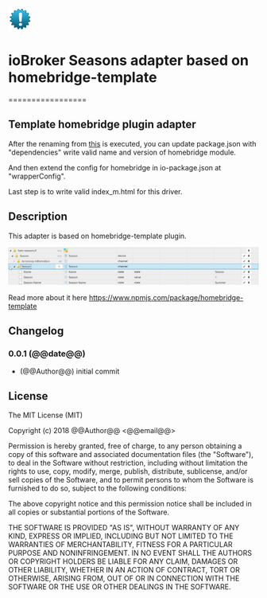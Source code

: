 ![Logo](admin/ham-template.png)
# ioBroker Seasons adapter based on homebridge-template
=================

## Template homebridge plugin adapter

After the renaming from [this](https://github.com/ioBroker/ioBroker.template#steps) is executed,
you can update package.json with "dependencies" write valid name and version of homebridge module.

And then extend the config for homebridge in io-package.json at "wrapperConfig".

Last step is to write valid index_m.html for this driver.

## Description
This adapter is based on homebridge-template plugin.

![States](img/objects.png)

Read more about it here https://www.npmjs.com/package/homebridge-template

## Changelog

### 0.0.1 (@@date@@)
* (@@Author@@) initial commit

## License
The MIT License (MIT)

Copyright (c) 2018 @@Author@@ <@@email@@>

Permission is hereby granted, free of charge, to any person obtaining a copy
of this software and associated documentation files (the "Software"), to deal
in the Software without restriction, including without limitation the rights
to use, copy, modify, merge, publish, distribute, sublicense, and/or sell
copies of the Software, and to permit persons to whom the Software is
furnished to do so, subject to the following conditions:

The above copyright notice and this permission notice shall be included in
all copies or substantial portions of the Software.

THE SOFTWARE IS PROVIDED "AS IS", WITHOUT WARRANTY OF ANY KIND, EXPRESS OR
IMPLIED, INCLUDING BUT NOT LIMITED TO THE WARRANTIES OF MERCHANTABILITY,
FITNESS FOR A PARTICULAR PURPOSE AND NONINFRINGEMENT. IN NO EVENT SHALL THE
AUTHORS OR COPYRIGHT HOLDERS BE LIABLE FOR ANY CLAIM, DAMAGES OR OTHER
LIABILITY, WHETHER IN AN ACTION OF CONTRACT, TORT OR OTHERWISE, ARISING FROM,
OUT OF OR IN CONNECTION WITH THE SOFTWARE OR THE USE OR OTHER DEALINGS IN
THE SOFTWARE.

